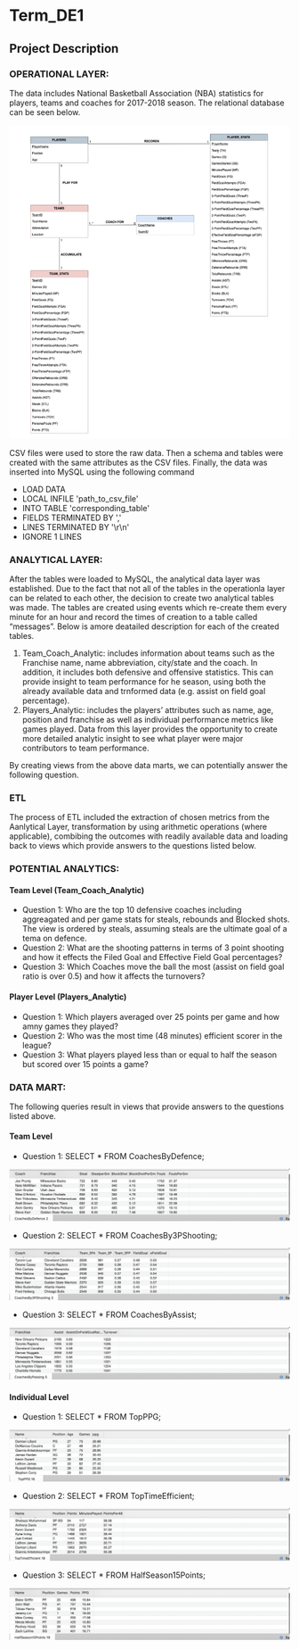 # Term_DE1  

## Project Description 


### OPERATIONAL LAYER: 

The data includes National Basketball Association (NBA) statistics for players, teams and coaches for 2017-2018 season. The relational database can be seen below. 



![Figure 1 - Relational Database NBA](Images/RelationSchema1.png)



CSV files were used to store the raw data. Then a schema and tables were created with the same attributes as the CSV files. Finally, the data was inserted into MySQL using the following command 

* LOAD DATA 
* LOCAL INFILE 'path_to_csv_file'
* INTO TABLE 'corresponding_table'
* FIELDS TERMINATED BY ','
* LINES TERMINATED BY '\r\n'
* IGNORE 1 LINES 

### ANALYTICAL LAYER: 
After the tables were loaded to MySQL, the analytical data layer was established. Due to the fact that not all of the tables in the operationla layer can be related to each other, the decision to create two analytical tables was made. The tables are created using events which re-create them every minute for an hour and record the times of creation to a table called “messages”. Below is amore deatailed description for each of the created tables.  


1. Team_Coach_Analytic: includes information about teams such as the Franchise name, name abbreviation, city/state and the coach. In addition, it includes both defensive and offensive statistics. This can provide insight to team performance for he season, using both the already available data and trnformed data (e.g. assist on field goal percentage).
1. Players_Analytic: includes the players’ attributes such as name, age, position and franchise as well as individual performance metrics like games played. Data from this layer provides the opportunity to create more detailed analytic insight to see what player were major contributors to team performance. 

By creating views from the above data marts, we can potentially answer the following question. 

### ETL 

The process of ETL included the extraction of chosen metrics from the Aanlytical Layer, transformation by using arithmetic operations (where applicable), combibing the outcomes with readily available data and loading back to views which provide answers to the questions listed below. 

### POTENTIAL ANALYTICS:  

#### Team Level (Team_Coach_Analytic)

* Question 1: Who are the top 10 defensive coaches including aggreagated and per game stats for steals, rebounds and Blocked shots. The view is ordered by steals, assuming steals are the ultimate goal of a tema on defence. 
* Question 2: What are the shooting patterns in terms of 3 point shooting and how it effects the Filed Goal and Effective Field Goal percentages? 
* Question 3: Which Coaches move the ball the most (assist on field goal ratio is over 0.5) and how it affects the turnovers? 



#### Player Level (Players_Analytic) 

* Question 1: Which players averaged over 25 points per game and how amny games they played? 
* Question 2: Who was the most time (48 minutes) efficient scorer in the league? 
* Question 3: What players played less than or equal to half the season but scored over 15 points a game? 

### DATA MART: 

The following queries result in views that provide answers to the questions listed above.

#### Team Level 

* Question 1: SELECT * FROM CoachesByDefence;

![Figure 2 - Top 10 Defensive Coaches](Images/CoachPerDefence.png)

* Question 2: SELECT * FROM CoachesBy3PShooting;

![Figure 3 - Top 10 Coaches by Shooting Patterns](Images/CoachesBy3PShooting.png)

* Question 3: SELECT * FROM CoachesByAssist;

![Figure 4 - Coaches by Passing](Images/CoachesByPassing.png)



#### Individual Level 

* Question 1: SELECT * FROM TopPPG;


![Figure 8 - Top Scorers per Game](Images/TopScorers.png)


* Question 2: SELECT * FROM TopTimeEfficient;


![Figure 9 - Top 10 Most Time Efficient Players](Images/PointsPer48.png)

* Question 3: SELECT * FROM HalfSeason15Points;


![Figure 10 - PLayers that Played Half Season or Less but Avearged at least 15 PPG ](Images/HalfSeason15Points.png)
